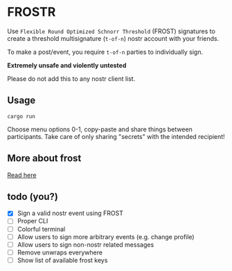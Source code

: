 # FROSTR

Use `Flexible Round Optimized Schnorr Threshold` (FROST) signatures to create a threshold multisignature (`t-of-n`) nostr account with your friends.

To make a post/event, you require `t-of-n` parties to individually sign.

**Extremely unsafe and violently untested**

Please do not add this to any nostr client list.

## Usage
```
cargo run
```
Choose menu options 0-1, copy-paste and share things between participants. Take care of only sharing "secrets" with the intended recipient!

## More about frost
[Read here](https://docs.rs/schnorr_fun/latest/schnorr_fun/frost/index.html)

## todo (you?)
- [x] Sign a valid nostr event using FROST
- [ ] Proper CLI
- [ ] Colorful terminal
- [ ] Allow users to sign more arbitrary events (e.g. change profile)
- [ ] Allow users to sign non-nostr related messages
- [ ] Remove unwraps everywhere
- [ ] Show list of available frost keys